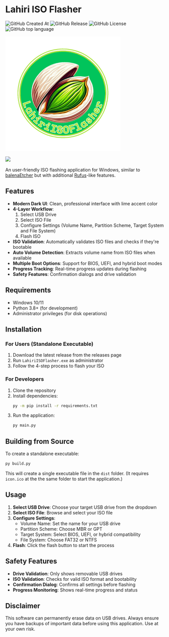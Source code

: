 # Lahiri ISO Flasher

<img alt="GitHub Created At" src="https://img.shields.io/github/created-at/MYTAditya/LahiriISOFlasher?color=%238a2be2&style=for-the-badge"> <img alt="GitHub Release" src="https://img.shields.io/github/v/release/MYTAditya/LahiriISOFlasher?color=%23a9e43a&style=for-the-badge"> <img alt="GitHub License" src="https://img.shields.io/github/license/MYTAditya/LahiriISOFlasher?color=orange&style=for-the-badge"> <img alt="GitHub top language" src="https://img.shields.io/badge/language-Python-blue?style=for-the-badge">

<img src="https://github.com/MYTAditya/LahiriISOFlasher/blob/master/ui/icon.png" alt="icon" width="360">

[![](https://img.youtube.com/vi/OvTpKhZJLkU/0.jpg)](https://youtu.be/OvTpKhZJLkU?si=k-NAldYZvZr8qiiC)


An user-friendly ISO flashing application for Windows, similar to [balenaEtcher](https://github.com/balena-io/etcher) but with additional [Rufus](https://github.com/pbatard/rufus)-like features.

## Features

- **Modern Dark UI**: Clean, professional interface with lime accent color
- **4-Layer Workflow**: 
  1. Select USB Drive
  2. Select ISO File
  3. Configure Settings (Volume Name, Partition Scheme, Target System and File System)
  4. Flash ISO
- **ISO Validation**: Automatically validates ISO files and checks if they're bootable
- **Auto Volume Detection**: Extracts volume name from ISO files when available
- **Multiple Boot Options**: Support for BIOS, UEFI, and hybrid boot modes
- **Progress Tracking**: Real-time progress updates during flashing
- **Safety Features**: Confirmation dialogs and drive validation

## Requirements

- Windows 10/11
- Python 3.8+ (for development)
- Administrator privileges (for disk operations)

## Installation

### For Users (Standalone Executable)
1. Download the latest release from the releases page
2. Run `LahiriISOFlasher.exe` as administrator
3. Follow the 4-step process to flash your ISO

### For Developers
1. Clone the repository
2. Install dependencies:
   ```cmd
   py -m pip install -r requirements.txt
   ```
3. Run the application:
   ```cmd
   py main.py
   ```

## Building from Source

To create a standalone executable:

```cmd
py build.py
```

This will create a single executable file in the `dist` folder. (It requires `icon.ico` at the the same folder to start the application.)

## Usage

1. **Select USB Drive**: Choose your target USB drive from the dropdown
2. **Select ISO File**: Browse and select your ISO file
3. **Configure Settings**:
   - Volume Name: Set the name for your USB drive
   - Partition Scheme: Choose MBR or GPT
   - Target System: Select BIOS, UEFI, or hybrid compatibility
   - File System: Choose FAT32 or NTFS
4. **Flash**: Click the flash button to start the process

## Safety Features

- **Drive Validation**: Only shows removable USB drives
- **ISO Validation**: Checks for valid ISO format and bootability
- **Confirmation Dialog**: Confirms all settings before flashing
- **Progress Monitoring**: Shows real-time progress and status

## Disclaimer

This software can permanently erase data on USB drives. Always ensure you have backups of important data before using this application. Use at your own risk.
